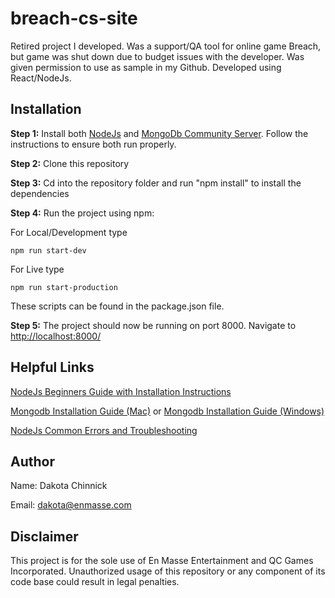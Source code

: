 # breach-cs-site
Retired project I developed. Was a support/QA tool for online game Breach, but game was shut down due to budget issues with the developer. Was given permission to use as sample in my Github. Developed using React/NodeJs.

## Installation

**Step 1:** Install both [NodeJs](https://nodejs.org/en/) and [MongoDb Community Server](https://www.mongodb.com/download-center/community). Follow the instructions to ensure both run properly.

**Step 2:** Clone this repository

**Step 3:** Cd into the repository folder and run "npm install" to install the dependencies

**Step 4:** Run the project using npm:

For Local/Development type

`npm run start-dev`

For Live type

`npm run start-production`

These scripts can be found in the package.json file.

**Step 5:** The project should now be running on port 8000. Navigate to [http://localhost:8000/](http://localhost:8000/)

## Helpful Links

[NodeJs Beginners Guide with Installation Instructions](https://www.sitepoint.com/beginners-guide-node-package-manager/)

[Mongodb Installation Guide (Mac)](https://docs.mongodb.com/manual/tutorial/install-mongodb-on-os-x/) or [Mongodb Installation Guide (Windows)](https://docs.mongodb.com/manual/tutorial/install-mongodb-on-windows/)

[NodeJs Common Errors and Troubleshooting](https://docs.npmjs.com/common-errors)

## Author

Name: Dakota Chinnick

Email: dakota@enmasse.com

## Disclaimer

This project is for the sole use of En Masse Entertainment and QC Games Incorporated. Unauthorized usage of this repository or any component of its code base could result in legal penalties.
